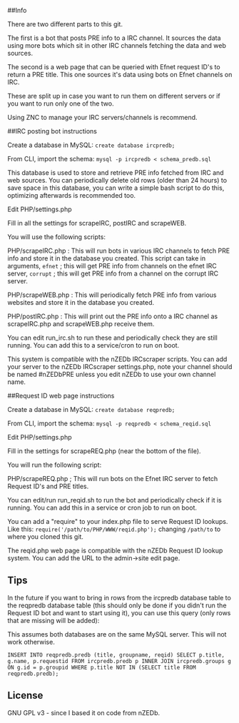 ##Info


There are two different parts to this git.


The first is a bot that posts PRE info to a IRC channel.
It sources the data using more bots which sit in other IRC channels fetching the data and web sources.


The second is a web page that can be queried with Efnet request ID's to return a PRE title.
This one sources it's data using bots on Efnet channels on IRC.


These are split up in case you want to run them on different servers or if you want to run only one of the two.


Using ZNC to manage your IRC servers/channels is recommend.


##IRC posting bot instructions


Create a database in MySQL: `create database ircpredb;`


From CLI, import the schema: `mysql -p ircpredb < schema_predb.sql`


This database is used to store and retrieve PRE info fetched from IRC and web sources.
You can periodically delete old rows (older than 24 hours) to save space in this database, you can write a simple bash script to do this, optimizing afterwards is recommended too.


Edit PHP/settings.php


Fill in all the settings for scrapeIRC, postIRC and scrapeWEB.


You will use the following scripts:


PHP/scrapeIRC.php : This will run bots in various IRC channels to fetch PRE info and store it in the database you created.
This script can take in arguments, `efnet` ; this will get PRE info from channels on the efnet IRC server, `corrupt` ; this will get PRE info from a channel on the corrupt IRC server.


PHP/scrapeWEB.php : This will periodically fetch PRE info from various websites and store it in the database you created.


PHP/postIRC.php : This will print out the PRE info onto a IRC channel as scrapeIRC.php and scrapeWEB.php receive them.


You can edit run_irc.sh to run these and periodically check they are still running. You can add this to a service/cron to run on boot.


This system is compatible with the nZEDb IRCscraper scripts. You can add your server to the nZEDb IRCscraper settings.php, note your channel should be named #nZEDbPRE unless you edit nZEDb to use your own channel name.


##Request ID web page instructions


Create a database in MySQL: `create database reqpredb;`


From CLI, import the schema: `mysql -p reqpredb < schema_reqid.sql`


Edit PHP/settings.php


Fill in the settings for scrapeREQ.php (near the bottom of the file).


You will run the following script:


PHP/scrapeREQ.php ; This will run bots on the Efnet IRC server to fetch Request ID's and PRE titles.


You can edit/run run_reqid.sh to run the bot and periodically check if it is running. You can add this in a service or cron job to run on boot.


You can add a "require" to your index.php file to serve Request ID lookups. Like this: `require('/path/to/PHP/WWW/reqid.php');` changing `/path/to` to where you cloned this git.


The reqid.php web page is compatible with the nZEDb Request ID lookup system. You can add the URL to the admin->site edit page.


## Tips


In the future if you want to bring in rows from the ircpredb database table to the reqpredb database table (this should only be done if you didn't run the Request ID bot and want to start using it), you can use this query (only rows that are missing will be added):

This assumes both databases are on the same MySQL server. This will not work otherwise.

`INSERT INTO reqpredb.predb (title, groupname, reqid) SELECT p.title, g.name, p.requestid FROM ircpredb.predb p INNER JOIN ircpredb.groups g ON g.id = p.groupid WHERE p.title NOT IN (SELECT title FROM reqpredb.predb);`


## License

GNU GPL v3 - since I based it on code from nZEDb.